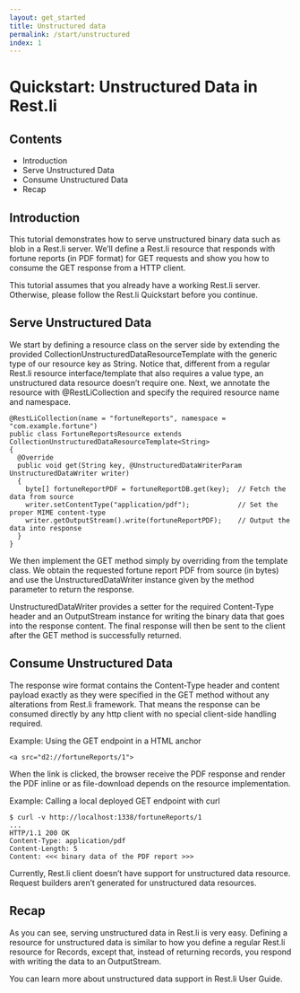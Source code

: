 ```yaml
---
layout: get_started
title: Unstructured data
permalink: /start/unstructured
index: 1
---
```


# Quickstart: Unstructured Data in Rest.li

## Contents

 - Introduction
 - Serve Unstructured Data
 - Consume Unstructured Data
 - Recap

## Introduction
This tutorial demonstrates how to serve unstructured binary data such as blob in a Rest.li server. We’ll define a Rest.li resource that responds with fortune reports (in PDF format) for GET requests and show you how to consume the GET response from a HTTP client.

This tutorial assumes that you already have a working Rest.li server. Otherwise, please follow the Rest.li Quickstart before you continue.

## Serve Unstructured Data
We start by defining a resource class on the server side by extending the provided CollectionUnstructuredDataResourceTemplate with the generic type of our resource key as String. Notice that, different from a regular Rest.li resource interface/template that also requires a value type, an unstructured data resource doesn’t require one. Next, we annotate the resource with @RestLiCollection and specify the required resource name and namespace.

```
@RestLiCollection(name = "fortuneReports", namespace = "com.example.fortune")
public class FortuneReportsResource extends CollectionUnstructuredDataResourceTemplate<String>
{
  @Override
  public void get(String key, @UnstructuredDataWriterParam UnstructuredDataWriter writer)
  {
    byte[] fortuneReportPDF = fortuneReportDB.get(key);  // Fetch the data from source
    writer.setContentType("application/pdf");            // Set the proper MIME content-type
    writer.getOutputStream().write(fortuneReportPDF);    // Output the data into response
  }
}
```

We then implement the GET method simply by overriding from the template class. We obtain the requested fortune report PDF from source (in bytes) and use the UnstructuredDataWriter instance given by the method parameter to return the response.

UnstructuredDataWriter provides a setter for the required Content-Type header and an OutputStream instance for writing the binary data that goes into the response content. The final response will then be sent to the client after the GET method is successfully returned.

## Consume Unstructured Data
The response wire format contains the Content-Type header and content payload exactly as they were specified in the GET method without any alterations from Rest.li framework. That means the response can be consumed directly by any http client with no special client-side handling required.

Example: Using the GET endpoint in a HTML anchor

```
<a src="d2://fortuneReports/1">
```

When the link is clicked, the browser receive the PDF response and render the PDF inline or as file-download depends on the resource implementation.

Example: Calling a local deployed GET endpoint with curl
```
$ curl -v http://localhost:1338/fortuneReports/1
...
HTTP/1.1 200 OK
Content-Type: application/pdf
Content-Length: 5
Content: <<< binary data of the PDF report >>>
```

Currently, Rest.li client doesn’t have support for unstructured data resource. Request builders aren’t generated for unstructured data resources.


## Recap
As you can see, serving unstructured data in Rest.li is very easy. Defining a resource for unstructured data is similar to how you define a regular Rest.li resource for Records, except that, instead of returning records, you respond with writing the data to an OutputStream.

You can learn more about unstructured data support in Rest.li User Guide.